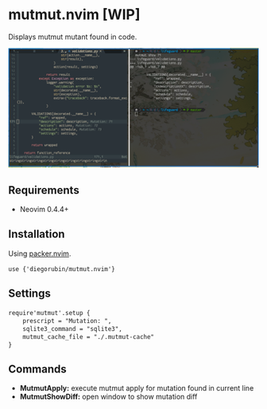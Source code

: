 # mutmut.nvim [WIP]

Displays mutmut mutant found in code.

![example.png example](/doc/example.png)

## Requirements

- Neovim 0.4.4+

## Installation

Using [packer.nvim](https://github.com/wbthomason/packer.nvim).

```
use {'diegorubin/mutmut.nvim'}
```

## Settings

```
require'mutmut'.setup {
    prescript = "Mutation: ",
    sqlite3_command = "sqlite3",
    mutmut_cache_file = "./.mutmut-cache"
}
```

## Commands

- __MutmutApply:__ execute mutmut apply for mutation found in current line
- __MutmutShowDiff:__ open window to show mutation diff
